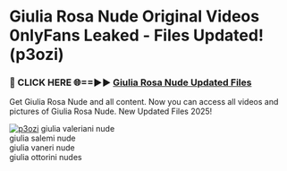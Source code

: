 # Giulia Rosa Nude Original Videos 0nlyFans Leaked - Files Updated! (p3ozi)

<h3>🔴 CLICK HERE 🌐==►► <a href="https://tinyurl.com/yrmya6cz" rel="nofollow">Giulia Rosa Nude Updated Files</a></h3>

Get Giulia Rosa Nude and all content. Now you can access all videos and pictures of Giulia Rosa Nude. New Updated Files 2025!

[![p3ozi](https://i.imgur.com/FMdXYCs.gif)](https://tinyurl.com/yrmya6cz)
giulia valeriani nude<br>
giulia salemi nude<br>
giulia vaneri nude<br>
giulia ottorini nudes